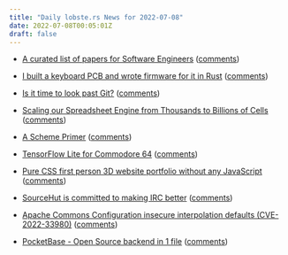 ```yaml
---
title: "Daily lobste.rs News for 2022-07-08"
date: 2022-07-08T00:05:01Z
draft: false
---
```






- [A curated list of papers for Software Engineers](https://github.com/facundoolano/software-papers/)
  ([comments](https://lobste.rs/s/rssbig/curated_list_papers_for_software))



- [I built a keyboard PCB and wrote firmware for it in Rust](https://www.reddit.com/r/MechanicalKeyboards/comments/vtlujd/i_built_a_keyboard_pcb_and_wrote_firmware_for_it/)
  ([comments](https://lobste.rs/s/xo2zaq/i_built_keyboard_pcb_wrote_firmware_for_it))



- [Is it time to look past Git?](https://dev.to/yonkeltron/is-it-time-to-look-past-git-ah4)
  ([comments](https://lobste.rs/s/yi97jn/is_it_time_look_past_git))



- [Scaling our Spreadsheet Engine from Thousands to Billions of Cells](https://www.causal.app/blog/scaling)
  ([comments](https://lobste.rs/s/pcmrfr/scaling_our_spreadsheet_engine_from))



- [A Scheme Primer](https://spritely.institute/static/papers/scheme-primer.html)
  ([comments](https://lobste.rs/s/akvnzg/scheme_primer))



- [TensorFlow Lite for Commodore 64](https://github.com/nickbild/tflite_c64)
  ([comments](https://lobste.rs/s/7ukyhq/tensorflow_lite_for_commodore_64))



- [Pure CSS first person 3D website portfolio without any JavaScript](https://garethheyes.co.uk)
  ([comments](https://lobste.rs/s/myqupe/pure_css_first_person_3d_website))



- [SourceHut is committed to making IRC better](https://sourcehut.org/blog/2022-07-06-sourcehut-and-irc/)
  ([comments](https://lobste.rs/s/oim6aa/sourcehut_is_committed_making_irc_better))



- [Apache Commons Configuration insecure interpolation defaults (CVE-2022-33980)](https://lists.apache.org/thread/tdf5n7j80lfxdhs2764vn0xmpfodm87s)
  ([comments](https://lobste.rs/s/cnncou/apache_commons_configuration_insecure))



- [PocketBase - Open Source backend in 1 file](https://pocketbase.io/)
  ([comments](https://lobste.rs/s/ivmzqb/pocketbase_open_source_backend_1_file))


